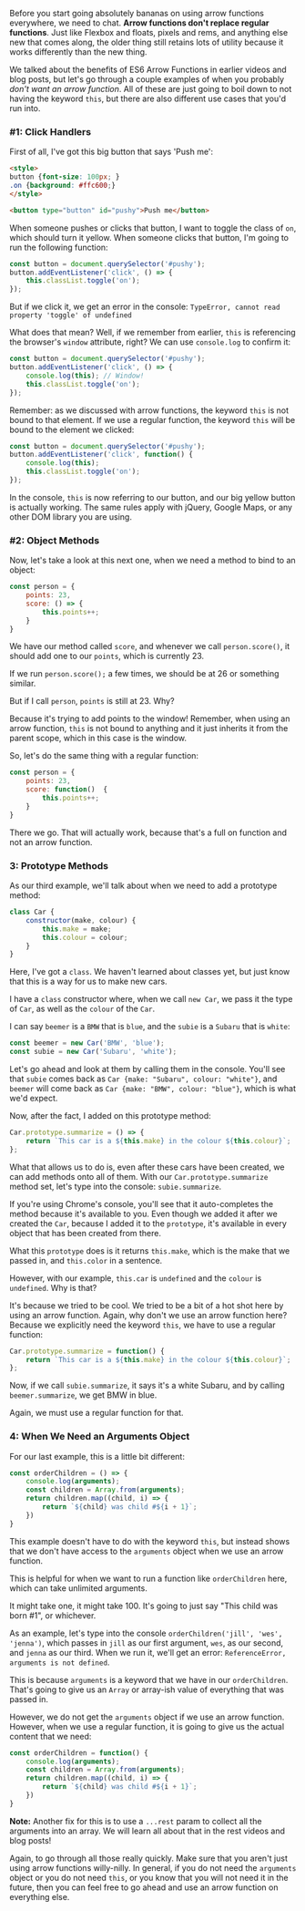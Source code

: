 Before you start going absolutely bananas on using arrow functions everywhere, we need to chat. **Arrow functions don't replace regular functions**. Just like Flexbox and floats, pixels and rems, and anything else new that comes along, the older thing still retains lots of utility because it works differently than the new thing. 

We talked about the benefits of ES6 Arrow Functions in earlier videos and blog posts, but let's go through a couple examples of when you probably _don't want an arrow function_. All of these are just going to boil down to not having the keyword `this`, but there are also different use cases that you'd run into. 

### #1: Click Handlers

First of all, I've got this big button that says 'Push me':

```html
<style>
button {font-size: 100px; }
.on {background: #ffc600;}
</style>

<button type="button" id="pushy">Push me</button>
```

When someone pushes or clicks that button, I want to toggle the class of `on`, which should turn it yellow. When someone clicks that button, I'm going to run the following function:

```js
const button = document.querySelector('#pushy');
button.addEventListener('click', () => {
    this.classList.toggle('on');
});
```

But if we click it, we get an error in the console: `TypeError, cannot read property 'toggle' of undefined`

What does that mean? Well, if we remember from earlier, `this` is referencing the browser's `window` attribute, right? We can use `console.log` to confirm it:

```js
const button = document.querySelector('#pushy');
button.addEventListener('click', () => {
    console.log(this); // Window!
    this.classList.toggle('on');
});
```

Remember: as we discussed with arrow functions, the keyword `this` is not bound to that element. If we use a regular function, the keyword `this` will be bound to the element we clicked:

```js
const button = document.querySelector('#pushy');
button.addEventListener('click', function() {
    console.log(this);
    this.classList.toggle('on');
});
```

In the console, `this` is now referring to our button, and our big yellow button is actually working. The same rules apply with jQuery, Google Maps, or any other DOM library you are using.

### #2: Object Methods

Now, let's take a look at this next one, when we need a method to bind to an object: 

```js
const person = {
    points: 23,
    score: () => {
        this.points++;
    }
}
```

We have our method called `score`, and whenever we call `person.score()`, it should add one to our `points`, which is currently 23.

If we run `person.score();` a few times, we should be at 26 or something similar. 

But if I call `person`, `points` is still at 23. Why?

Because it's trying to add points to the window! Remember, when using an arrow function, `this` is not bound to anything and it just inherits it from the parent scope, which in this case is the window.

So, let's do the same thing with a regular function:

```js
const person = {
    points: 23,
    score: function()  {
        this.points++;
    }
}
```

There we go. That will actually work, because that's a full on function and not an arrow function.

### 3: Prototype Methods

As our third example, we'll talk about when we need to add a prototype method: 

```js
class Car {
    constructor(make, colour) {
        this.make = make;
        this.colour = colour;
    }
}
```

Here, I've got a `class`. We haven't learned about classes yet, but just know that this is a way for us to make new cars.

I have a `class` constructor where, when we call `new Car`, we pass it the type of `Car`, as well as the `colour` of the `Car`. 

I can say `beemer` is a `BMW` that is `blue`, and the `subie` is a `Subaru` that is `white`:

```js
const beemer = new Car('BMW', 'blue');
const subie = new Car('Subaru', 'white');
```

Let's go ahead and look at them by calling them in the console. You'll see that `subie` comes back as `Car {make: "Subaru", colour: "white"}`, and `beemer` will come back as `Car {make: "BMW", colour: "blue"}`, which is what we'd expect.



Now, after the fact, I added on this prototype method:

```js
Car.prototype.summarize = () => {
    return `This car is a ${this.make} in the colour ${this.colour}`;  
};
```

What that allows us to do is, even after these cars have been created, we can add methods onto all of them. With our `Car.prototype.summarize` method set, let's type into the console: `subie.summarize`.

If you're using Chrome's console, you'll see that it auto-completes the method because it's available to you. Even though we added it after we created the `Car`, because I added it to the `prototype`, it's available in every object that has been created from there.

What this `prototype` does is it returns `this.make`, which is the make that we passed in, and `this.color` in a sentence.

However, with our example, `this.car` is `undefined` and the `colour` is `undefined`. Why is that? 

It's because we tried to be cool. We tried to be a bit of a hot shot here by using an arrow function. Again, why don't we use an arrow function here? Because we explicitly need the keyword `this`, we have to use a regular function:

```js
Car.prototype.summarize = function() {
    return `This car is a ${this.make} in the colour ${this.colour}`;  
};
```

Now, if we call `subie.summarize`, it says it's a white Subaru, and by calling `beemer.summarize`, we get BMW in blue. 

Again, we must use a regular function for that. 

### 4: When We Need an Arguments Object

For our last example, this is a little bit different:

```js
const orderChildren = () => {
    console.log(arguments);
    const children = Array.from(arguments);
    return children.map((child, i) => {
        return `${child} was child #${i + 1}`;
    })
}
```

This example doesn't have to do with the keyword `this`, but instead shows that we don't have access to the `arguments` object when we use an arrow function.

This is helpful for when we want to run a function like `orderChildren` here, which can take unlimited arguments.

It might take one, it might take 100. It's going to just say "This child was born #1", or whichever.

As an example, let's type into the console `orderChildren('jill', 'wes', 'jenna')`, which passes in `jill` as our first argument, `wes`, as our second, and `jenna` as our third. When we run it, we'll get an error: `ReferenceError, arguments is not defined`. 

This is because `arguments` is a keyword that we have in our `orderChildren`. That's going to give us an `Array` or array-ish value of everything that was passed in. 

However, we do not get the `arguments` object if we use an arrow function. However, when we use a regular function, it is going to give us the actual content that we need:

```js
const orderChildren = function() {
    console.log(arguments);
    const children = Array.from(arguments);
    return children.map((child, i) => {
        return `${child} was child #${i + 1}`;
    })
}
```

**Note:** Another fix for this is to use a `...rest` param to collect all the arguments into an array. We will learn all about that in the rest videos and blog posts!

Again, to go through all those really quickly. Make sure that you aren't just using arrow functions willy-nilly. In general, if you do not need the `arguments` object or you do not need `this`, or you know that you will not need it in the future, then you can feel free to go ahead and use an arrow function on everything else.